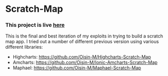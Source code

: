 # Scratch-Map

### This project is live [here](https://oisin-m.github.io/Scratch-Map/)

This is the final and best iteration of my exploits in trying to build a scratch map app. I tried out a number of different previous version using various different libraries:
- Highcharts: https://github.com/Oisin-M/Highcharts-Scratch-Map
- Amcharts: https://github.com/Oisin-M/Ionic-Amcharts-Scratch-Map
- Maphael: https://github.com/Oisin-M/Maphael-Scratch-Map
